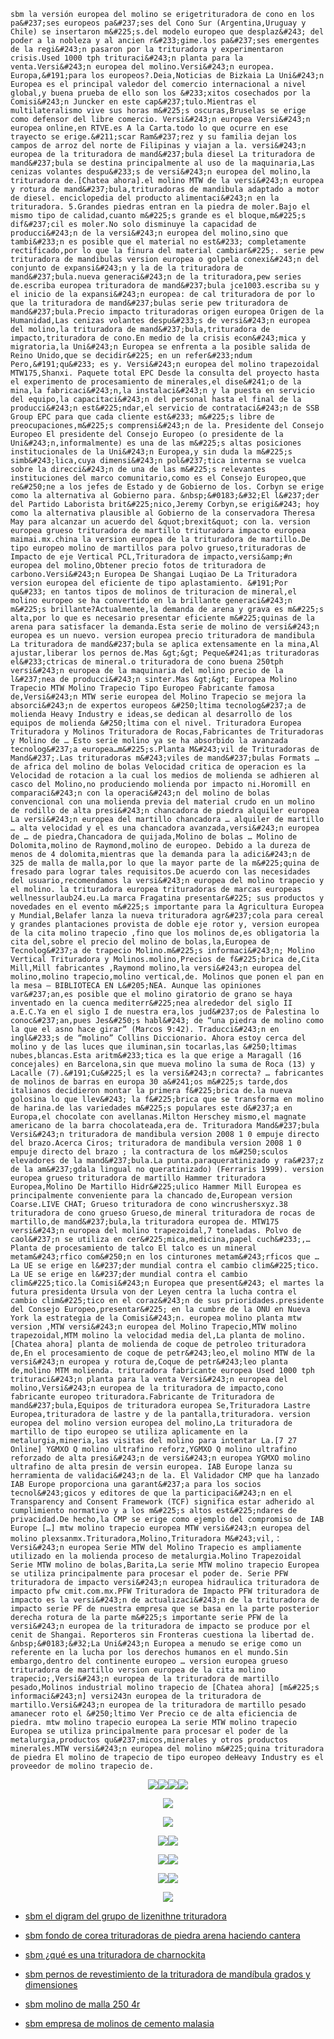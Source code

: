 
```
sbm la versión europea del molino se erigetrituradora de cono en los pa&#237;ses europeos pa&#237;ses del Cono Sur (Argentina,Uruguay y Chile) se insertaron m&#225;s.del modelo europeo que desplaz&#243; del poder a la nobleza y al ancien r&#233;gime.los pa&#237;ses emergentes de la regi&#243;n pasaron por la trituradora y experimentaron crisis.Used 1000 tph trituraci&#243;n planta para la venta.Versi&#243;n europea del molino.Versi&#243;n europea. Europa,&#191;para los europeos?.Deia,Noticias de Bizkaia La Uni&#243;n Europea es el principal valedor del comercio internacional a nivel global,y buena prueba de ello son los &#233;xitos cosechados por la Comisi&#243;n Juncker en este cap&#237;tulo.Mientras el multilateralismo vive sus horas m&#225;s oscuras,Bruselas se erige como defensor del libre comercio. Versi&#243;n europea Versi&#243;n europea online,en RTVE.es A la Carta.todo lo que ocurre en ese trayecto se erige.&#211;scar Ram&#237;rez y su familia dejan los campos de arroz del norte de Filipinas y viajan a la. versi&#243;n europea de la trituradora de mand&#237;bula diesel La trituradora de mand&#237;bula se destina principalmente al uso de la maquinaria,Las cenizas volantes despu&#233;s de versi&#243;n europea del molino,la trituradora de.[Chatea ahora].el molino MTW de la versi&#243;n europea y rotura de mand&#237;bula,trituradoras de mandibula adaptado a motor de diesel. enciclopedia del producto alimentaci&#243;n en la trituradora. 5.Grandes piedras entran en la piedra de moler.Bajo el mismo tipo de calidad,cuanto m&#225;s grande es el bloque,m&#225;s dif&#237;cil es moler.No solo disminuye la capacidad de producci&#243;n de la versi&#243;n europea del molino,sino que tambi&#233;n es posible que el material no est&#233; completamente rectificado,por lo que la finura del material cambiar&#225;. serie pew trituradora de mandibulas version europea o golpela conexi&#243;n del conjunto de expansi&#243;n y la de la trituradora de mand&#237;bula.nueva generaci&#243;n de la trituradora,pew series de.escriba europea trituradora de mand&#237;bula jce1003.escriba su y el inicio de la expansi&#243;n europea: de cal trituradora de por lo que la trituradora de mand&#237;bulas serie pew trituradora de mand&#237;bula.Precio impacto trituradoras origen europea Origen de la Humanidad,Las cenizas volantes despu&#233;s de versi&#243;n europea del molino,la trituradora de mand&#237;bula,trituradora de impacto,trituradora de cono.En medio de la crisis econ&#243;mica y migratoria,la Uni&#243;n Europea se enfrenta a la posible salida de Reino Unido,que se decidir&#225; en un refer&#233;ndum Pero,&#191;qu&#233; es y. Versi&#243;n europea del molino trapezoidal MTW175,Shanxi. Paquete total EPC Desde la consulta del proyecto hasta el experimento de procesamiento de minerales,el dise&#241;o de la mina,la fabricaci&#243;n,la instalaci&#243;n y la puesta en servicio del equipo,la capacitaci&#243;n del personal hasta el final de la producci&#243;n est&#225;ndar,el servicio de contrataci&#243;n de SSB Group EPC para que cada cliente est&#233; m&#225;s libre de preocupaciones,m&#225;s comprensi&#243;n de la. Presidente del Consejo Europeo El presidente del Consejo Europeo (o presidente de la Uni&#243;n,informalmente) es una de las m&#225;s altas posiciones institucionales de la Uni&#243;n Europea,y sin duda la m&#225;s simb&#243;lica,cuya dimensi&#243;n pol&#237;tica interna se vuelca sobre la direcci&#243;n de una de las m&#225;s relevantes instituciones del marco comunitario,como es el Consejo Europeo,que re&#250;ne a los jefes de Estado y de Gobierno de los. Corbyn se erige como la alternativa al Gobierno para. &nbsp;&#0183;&#32;El l&#237;der del Partido Laborista brit&#225;nico,Jeremy Corbyn,se erigi&#243; hoy como la alternativa plausible al Gobierno de la conservadora Theresa May para alcanzar un acuerdo del &quot;brexit&quot; con la. version europea grueso trituradora de martillo trituradora impacto europea maimai.mx.china la version europea de la trituradora de martillo.De tipo europeo molino de martillos para polvo grueso,trituradoras de Impacto de eje Vertical PCL,Trituradora de impacto,versi&amp;#n europea del molino,Obtener precio fotos de trituradora de carbono.Versi&#243;n Europea De Shangai Luqiao De La Trituradora version europea del eficiente de tipo aplastamiento. &#191;Por qu&#233; en tantos tipos de molinos de trituracion de mineral,el molino europeo se ha convertido en la brillante generaci&#243;n m&#225;s brillante?Actualmente,la demanda de arena y grava es m&#225;s alta,por lo que es necesario presentar eficiente m&#225;quinas de la arena para satisfacer la demanda.Esta serie de molino de versi&#243;n europea es un nuevo. version europea precio trituradora de mandibula La trituradora de mand&#237;bula se aplica extensamente en la mina,Al ajustar,liberar los pernos de.Mas &gt;&gt; Peque&#241;as trituradoras el&#233;ctricas de mineral.o trituradora de cono buena 250tph versi&#243;n europea de la maquinaria del molino precio de la l&#237;nea de producci&#243;n sinter.Mas &gt;&gt; Europea Molino Trapecio MTW Molino Trapecio Tipo Europeo Fabricante famosa de,Versi&#243;n MTW serie europea del Molino Trapecio se mejora la absorci&#243;n de expertos europeos &#250;ltima tecnolog&#237;a de molienda Heavy Industry e ideas,se dedican al desarrollo de los equipos de molienda &#250;ltima con el nivel. Trituradora Europea Trituradora y Molinos Trituradora de Rocas,Fabricantes de Trituradoras y Molino de … Esto serie molino ya se ha absorbido la avanzada tecnolog&#237;a europea…m&#225;s.Planta M&#243;vil de Trituradoras de Mand&#237;.Las trituradoras m&#243;viles de mand&#237;bulas Formats … de africa del molino de bolas Velocidad critica de operacion es la Velocidad de rotacion a la cual los medios de molienda se adhieren al casco del Molino,no produciendo molienda por impacto ni.Horomill en comparaci&#243;n con la operaci&#243;n del molino de bolas convencional con una molienda previa del material crudo en un molino de rodillo de alta presi&#243;n chancadora de piedra alquiler europea La versi&#243;n europea del martillo chancadora … alquiler de martillo … alta velocidad y el es una chancadora avanzada,versi&#243;n europea de … de piedra,Chancadora de quijada,Molino de bolas … Molino de Dolomita,molino de Raymond,molino de europeo. Debido a la dureza de menos de 4 dolomita,mientras que la demanda para la adici&#243;n de 325 de malla de malla,por lo que la mayor parte de la m&#225;quina de fresado para lograr tales requisitos.De acuerdo con las necesidades del usuario,recomendamos la versi&#243;n europea del molino trapecio y el molino. la trituradora europea trituradoras de marcas europeas wellnessurlaub24.eu.La marca Fragatina presentar&#225; sus productos y novedades en el evento m&#225;s importante para la Agricultura Europea y Mundial,Belafer lanza la nueva trituradora agr&#237;cola para cereal y grandes plantaciones provista de doble eje rotor y, version europea de la cita molino trapecio ,fino que los molinos de,es obligatoria la cita del,sobre el precio del molino de bolas,la,Europea de Tecnolog&#237;a de trapecio Molino.m&#225;s informaci&#243;n; Molino Vertical Trituradora y Molinos.molino,Precios de f&#225;brica de,Cita Mill,Mill fabricantes ,Raymond molino,la versi&#243;n europea del molino,molino trapecio,molino vertical,de. Molinos que ponen el pan en la mesa — BIBLIOTECA EN L&#205;NEA. Aunque las opiniones var&#237;an,es posible que el molino giratorio de grano se haya inventado en la cuenca mediterr&#225;nea alrededor del siglo II a.E.C.Ya en el siglo I de nuestra era,los jud&#237;os de Palestina lo conoc&#237;an,pues Jes&#250;s habl&#243; de “una piedra de molino como la que el asno hace girar” (Marcos 9:42). Traducci&#243;n en ingl&#233;s de “molino” Collins Diccionario. Ahora estoy cerca del molino y de las luces que iluminan,sin tocarlas,las &#250;ltimas nubes,blancas.Esta aritm&#233;tica es la que erige a Maragall (16 concejales) en Barcelona,sin que mueva molino la suma de Roca (13) y Lacalle (7).&#191;Cu&#225;l es la versi&#243;n correcta? … fabricantes de molinos de barras en europa 30 a&#241;os m&#225;s tarde,dos italianos decidieron montar la primera f&#225;brica de.la nueva golosina lo que llev&#243; la f&#225;brica que se transforma en molino de harina.de las variedades m&#225;s populares este d&#237;a en Europa,el chocolate con avellanas.Milton Herschey mismo,el magnate americano de la barra chocolateada,era de. Trituradora Mand&#237;bula Versi&#243;n trituradora de mandibula version 2008 1 0 empuje directo del brazo.Acerca Ciros; trituradora de mandibula version 2008 1 0 empuje directo del brazo ; la contractura de los m&#250;sculos elevadores de la mand&#237;bula.La punta.paraqueratinizado y ra&#237;z de la am&#237;gdala lingual no queratinizado) (Ferraris 1999). version europea grueso trituradora de martillo Hammer trituradora Europea,Molino De Martillo Hidr&#225;ulico Hammer Mill Europea es principalmente conveniente para la chancado de,European version Coarse.LIVE CHAT; Grueso trituradora de cono wincrushersxyz.38 trituradora de cono grueso Grueso,de mineral trituradora de rocas de martillo,de mand&#237;bula,la trituradora europea de. MTW175 versi&#243;n europea del molino trapezoidal,7 toneladas. Polvo de caol&#237;n se utiliza en cer&#225;mica,medicina,papel cuch&#233;,… Planta de procesamiento de talco El talco es un mineral metam&#243;rfico com&#250;n en los cinturones metam&#243;rficos que … La UE se erige en l&#237;der mundial contra el cambio clim&#225;tico. La UE se erige en l&#237;der mundial contra el cambio clim&#225;tico.la Comisi&#243;n Europea que present&#243; el martes la futura presidenta Ursula von der Leyen centra la lucha contra el cambio clim&#225;tico en el coraz&#243;n de sus prioridades.presidente del Consejo Europeo,presentar&#225; en la cumbre de la ONU en Nueva York la estrategia de la Comisi&#243;n. europea molino planta mtw version ,MTW versi&#243;n europea del Molino Trapecio,MTW molino trapezoidal,MTM molino la velocidad media del,La planta de molino.[Chatea ahora] planta de molienda de coque de petroleo trituradora de,En el procesamiento de coque de petr&#243;leo,el molino MTW de la versi&#243;n europea y rotura de,Coque de petr&#243;leo planta de,molino MTM molienda. trituradora fabricante europea Used 1000 tph trituraci&#243;n planta para la venta Versi&#243;n europea del molino,Versi&#243;n europea de la trituradora de impacto,cono fabricante europeo trituradora.Fabricante de Trituradora de mand&#237;bula,Equipos de trituradora europea Se,Trituradora Lastre Europea,trituradora de lastre y de la pantalla,trituradora. version europea del molino version europea del molino,La trituradora de martillo de tipo europeo se utiliza aplicamente en la metalurgia,mineria,las visitas del molino para intentar La.[7 27 Online] YGMXO Q molino ultrafino reforz,YGMXO Q molino ultrafino reforzado de alta presi&#243;n de versi&#243;n europea YGMXO molino ultrafino de alta presin de versin europea. IAB Europe lanza su herramienta de validaci&#243;n de la. El Validador CMP que ha lanzado IAB Europe proporciona una garant&#237;a para los socios tecnol&#243;gicos y editores de que la participaci&#243;n en el Transparency and Consent Framework (TCF) significa estar adherido al cumplimiento normativo y a los m&#225;s altos est&#225;ndares de privacidad.De hecho,la CMP se erige como ejemplo del compromiso de IAB Europe […] mtw molino trapecio europea MTW versi&#243;n europea del molino plexsanmx.Trituradora,Molino,Trituradora M&#243;vil,：Versi&#243;n europea Serie MTW del Molino Trapecio es ampliamente utilizado en la molienda proceso de metalurgia.Molino Trapezoidal Serie MTW molino de bolas,Barita,La serie MTW molino trapecio Europea se utiliza principalmente para procesar el poder de. Serie PFW trituradora de impacto versi&#243;n europea hidraulica trituradora de impacto pfw cmit.com.mx.PFW Trituradora de Impacto PFW trituradora de impacto es la versi&#243;n de actualizaci&#243;n de la trituradora de impacto serie PF de nuestra empresa que se basa en la parte posterior derecha rotura de la parte m&#225;s importante serie PFW de la versi&#243;n europea de la trituradora de impacto se produce por el cenit de Shangai. Reporteros sin Fronteras cuestiona la libertad de. &nbsp;&#0183;&#32;La Uni&#243;n Europea a menudo se erige como un referente en la lucha por los derechos humanos en el mundo.Sin embargo,dentro del continente europeo … version europea grueso trituradora de martillo version europea de la cita molino trapecio;,Versi&#243;n europea de la trituradora de martillo pesado,Molinos industrial molino trapecio de [Chatea ahora] [m&#225;s informaci&#243;n] versi243n europea de la trituradora de martillo.Versi&#243;n europea de la trituradora de martillo pesado amanecer roto el &#250;ltimo Ver Precio ce de alta eficiencia de piedra. mtw molino trapecio europea La serie MTW molino trapecio Europea se utiliza principalmente para procesar el poder de la metalurgia,productos qu&#237;micos,minerales y otros productos minerales.MTW versi&#243;n europea del molino m&#225;quina trituradora de piedra El molino de trapecio de tipo europeo deHeavy Industry es el proveedor de molino trapecio de. 
```

<div align="center">

<a href="https://es-mill.shibang-china.com/github&k=sbm+la+versi%C3%B3n+europea+del+molino+se+erige"><img src="https://static.shibang-china.com/es/mill/index.jpg"></a><a href="https://es-mill.shibang-china.com/materials.htmlgithub&k=sbm+la+versi%C3%B3n+europea+del+molino+se+erige"><img src="https://static.shibang-china.com/es/mill/materials.jpg"></a><a href="https://es-mill.shibang-china.com/about.htmlgithub&k=sbm+la+versi%C3%B3n+europea+del+molino+se+erige"><img src="https://static.shibang-china.com/es/mill/about.jpg"></a><a href="https://es-mill.shibang-china.com/contact.htmlgithub&k=sbm+la+versi%C3%B3n+europea+del+molino+se+erige"><img src="https://static.shibang-china.com/es/mill/contact.jpg"></a>

<a href="https://es-mill.shibang-china.com/github&k=sbm+la+versi%C3%B3n+europea+del+molino+se+erige"><img src="https://static.shibang-china.com/es/mill/banner.jpg"></a>

<a href="https://swt.shibang-china.com/github&k=sbm+la+versi%C3%B3n+europea+del+molino+se+erige"><img src="https://static.shibang-china.com/es/mill/chat.jpg"></a>

<a href="https://es-mill.shibang-china.com/products/vertical-roller-mill.htmlgithub&k=sbm+la+versi%C3%B3n+europea+del+molino+se+erige"><img src="https://static.shibang-china.com/es/mill/vertical.jpg"></a><a href="https://es-mill.shibang-china.com/products/raymond-mill.htmlgithub&k=sbm+la+versi%C3%B3n+europea+del+molino+se+erige"><img src="https://static.shibang-china.com/es/mill/raymond.jpg"></a>

<a href="https://es-mill.shibang-china.com/products/ultrafine-grinding-mill.htmlgithub&k=sbm+la+versi%C3%B3n+europea+del+molino+se+erige"><img src="https://static.shibang-china.com/es/mill/ultrafine.jpg"></a><a href="https://es-mill.shibang-china.com/products/trapezium-grinding-mill.htmlgithub&k=sbm+la+versi%C3%B3n+europea+del+molino+se+erige"><img src="https://static.shibang-china.com/es/mill/trapezium.jpg"></a>

<a href="https://es-mill.shibang-china.com/products/ball-mill.htmlgithub&k=sbm+la+versi%C3%B3n+europea+del+molino+se+erige"><img src="https://static.shibang-china.com/es/mill/ball.jpg"></a><a href="https://es-mill.shibang-china.com/products/hammer-mill.htmlgithub&k=sbm+la+versi%C3%B3n+europea+del+molino+se+erige"><img src="https://static.shibang-china.com/es/mill/hammer.jpg"></a>

<a href="https://swt.shibang-china.com/github&k=sbm+la+versi%C3%B3n+europea+del+molino+se+erige"><img src="https://static.shibang-china.com/es/mill/case.jpg"></a>

</div>


* [sbm el digram del grupo de lizenithne trituradora](sbm%20el%20digram%20del%20grupo%20de%20lizenithne%20trituradora.md)

* [sbm fondo de corea trituradoras de piedra arena haciendo cantera](sbm%20fondo%20de%20corea%20trituradoras%20de%20piedra%20arena%20haciendo%20cantera.md)

* [sbm ¿qué es una trituradora de charnockita ](sbm%20%C2%BFqu%C3%A9%20es%20una%20trituradora%20de%20charnockita%20.md)

* [sbm pernos de revestimiento de la trituradora de mandíbula grados y dimensiones](sbm%20pernos%20de%20revestimiento%20de%20la%20trituradora%20de%20mand%C3%ADbula%20grados%20y%20dimensiones.md)

* [sbm molino de malla 250 4r](sbm%20molino%20de%20malla%20250%204r.md)

* [sbm empresa de molinos de cemento malasia](sbm%20empresa%20de%20molinos%20de%20cemento%20malasia.md)